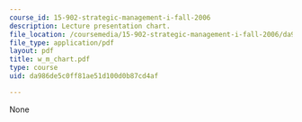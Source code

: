 ```yaml
---
course_id: 15-902-strategic-management-i-fall-2006
description: Lecture presentation chart.
file_location: /coursemedia/15-902-strategic-management-i-fall-2006/da986de5c0ff81ae51d100d0b87cd4af_w_m_chart.pdf
file_type: application/pdf
layout: pdf
title: w_m_chart.pdf
type: course
uid: da986de5c0ff81ae51d100d0b87cd4af

---
```

None